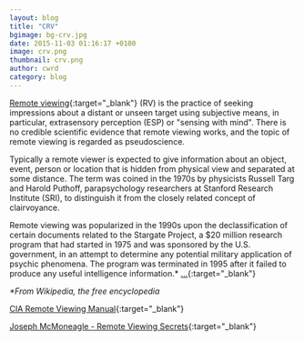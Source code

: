 ```yaml
---
layout: blog
title: "CRV"
bgimage: bg-crv.jpg
date: 2015-11-03 01:16:17 +0100
image: crv.png
thumbnail: crv.png
author: cwrd
category: blog
---
```


[Remote viewing](https://en.wikipedia.org/wiki/Remote_viewing){:target="_blank"} (RV) is the practice of seeking impressions about a distant or unseen target using subjective means, in particular, extrasensory perception (ESP) or "sensing with mind". There is no credible scientific evidence that remote viewing works, and the topic of remote viewing is regarded as pseudoscience.

Typically a remote viewer is expected to give information about an object, event, person or location that is hidden from physical view and separated at some distance. The term was coined in the 1970s by physicists Russell Targ and Harold Puthoff, parapsychology researchers at Stanford Research Institute (SRI), to distinguish it from the closely related concept of clairvoyance.

Remote viewing was popularized in the 1990s upon the declassification of certain documents related to the Stargate Project, a $20 million research program that had started in 1975 and was sponsored by the U.S. government, in an attempt to determine any potential military application of psychic phenomena. The program was terminated in 1995 after it failed to produce any useful intelligence information.* [...](https://en.wikipedia.org/wiki/Remote_viewing){:target="_blank"}

_*From Wikipedia, the free encyclopedia_


[CIA Remote Viewing Manual](https://mega.nz/#!To9HkKbJ!5S0ZrjSfpy8P5sf_xz2xGEmXp29OFRl9XqFVXgcUqRA){:target="_blank"}

[Joseph McMoneagle - Remote Viewing Secrets](https://mega.nz/#!X09GQTKa!t6wR2mQQqkzUwR50RAK9YxAQSkbOtbwRGMZu1DmsuVw){:target="_blank"}
